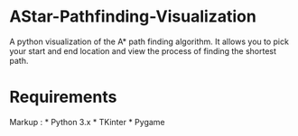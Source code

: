 # AStar-Pathfinding-Visualization
A python visualization of the A* path finding algorithm. It allows you to pick your start and end location and view the process of finding the shortest path.

# Requirements
 Markup : * Python 3.x
          * TKinter
          * Pygame

